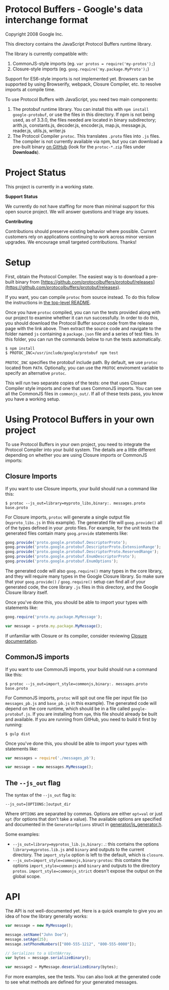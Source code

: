 Protocol Buffers - Google's data interchange format
===================================================

Copyright 2008 Google Inc.

This directory contains the JavaScript Protocol Buffers runtime library.

The library is currently compatible with:

1. CommonJS-style imports (eg. `var protos = require('my-protos');`)
2. Closure-style imports (eg. `goog.require('my.package.MyProto');`)

Support for ES6-style imports is not implemented yet.  Browsers can
be supported by using Browserify, webpack, Closure Compiler, etc. to
resolve imports at compile time.

To use Protocol Buffers with JavaScript, you need two main components:

1. The protobuf runtime library.  You can install this with
   `npm install google-protobuf`, or use the files in this directory.
    If npm is not being used, as of 3.3.0, the files needed are located in binary subdirectory;
    arith.js, constants.js, decoder.js, encoder.js, map.js, message.js, reader.js, utils.js, writer.js
2. The Protocol Compiler `protoc`.  This translates `.proto` files
   into `.js` files.  The compiler is not currently available via
   npm, but you can download a pre-built binary
   [on GitHub](https://github.com/protocolbuffers/protobuf/releases)
   (look for the `protoc-*.zip` files under **Downloads**).



Project Status
===

This project is currently in a working state.

**Support Status**

We currently do not have staffing for more than minimal support for this open
source project. We will answer questions and triage any issues.

**Contributing**

Contributions should preserve existing behavior where possible. Current
customers rely on applications continuing to work across minor version upgrades.
We encourage small targeted contributions. Thanks!


Setup
=====

First, obtain the Protocol Compiler.  The easiest way is to download
a pre-built binary from [https://github.com/protocolbuffers/protobuf/releases](https://github.com/protocolbuffers/protobuf/releases).

If you want, you can compile `protoc` from source instead.  To do this
follow the instructions in [the top-level
README](https://github.com/protocolbuffers/protobuf/blob/main/src/README.md).

Once you have `protoc` compiled, you can run the tests provided along with our
project to examine whether it can run successfully. In order to do this, you
should download the Protocol Buffer source code from the release page with the
link above. Then extract the source code and navigate to the folder named `js`
containing a `package.json` file and a series of test files. In this folder, you
can run the commands below to run the tests automatically.

    $ npm install
    $ PROTOC_INC=/usr/include/google/protobuf npm test

`PROTOC_INC` specifies the protobuf include path. By default, we use `protoc`
located from `PATH`. Optionally, you can use the `PROTOC` enviroment variable to
specify an alternative `protoc`.

This will run two separate copies of the tests: one that uses
Closure Compiler style imports and one that uses CommonJS imports.
You can see all the CommonJS files in `commonjs_out/`.
If all of these tests pass, you know you have a working setup.


Using Protocol Buffers in your own project
==========================================

To use Protocol Buffers in your own project, you need to integrate
the Protocol Compiler into your build system.  The details are a
little different depending on whether you are using Closure imports
or CommonJS imports:

Closure Imports
---------------

If you want to use Closure imports, your build should run a command
like this:

    $ protoc --js_out=library=myproto_libs,binary:. messages.proto base.proto

For Closure imports, `protoc` will generate a single output file
(`myproto_libs.js` in this example).  The generated file will `goog.provide()`
all of the types defined in your .proto files.  For example, for the unit
tests the generated files contain many `goog.provide` statements like:

```js
goog.provide('proto.google.protobuf.DescriptorProto');
goog.provide('proto.google.protobuf.DescriptorProto.ExtensionRange');
goog.provide('proto.google.protobuf.DescriptorProto.ReservedRange');
goog.provide('proto.google.protobuf.EnumDescriptorProto');
goog.provide('proto.google.protobuf.EnumOptions');
```

The generated code will also `goog.require()` many types in the core library,
and they will require many types in the Google Closure library.  So make sure
that your `goog.provide()` / `goog.require()` setup can find all of your
generated code, the core library `.js` files in this directory, and the
Google Closure library itself.

Once you've done this, you should be able to import your types with
statements like:

```js
goog.require('proto.my.package.MyMessage');

var message = proto.my.package.MyMessage();
```

If unfamiliar with Closure or its compiler, consider reviewing
[Closure documentation](https://developers.google.com/closure/library).

CommonJS imports
----------------

If you want to use CommonJS imports, your build should run a command
like this:

    $ protoc --js_out=import_style=commonjs,binary:. messages.proto base.proto

For CommonJS imports, `protoc` will spit out one file per input file
(so `messages_pb.js` and `base_pb.js` in this example).  The generated
code will depend on the core runtime, which should be in a file called
`google-protobuf.js`.  If you are installing from `npm`, this file should
already be built and available.  If you are running from GitHub, you need
to build it first by running:

    $ gulp dist

Once you've done this, you should be able to import your types with
statements like:

```js
var messages = require('./messages_pb');

var message = new messages.MyMessage();
```

The `--js_out` flag
-------------------

The syntax of the `--js_out` flag is:

    --js_out=[OPTIONS:]output_dir

Where `OPTIONS` are separated by commas.  Options are either `opt=val` or
just `opt` (for options that don't take a value).  The available options
are specified and documented in the `GeneratorOptions` struct in
[generator/js_generator.h](https://github.com/protocolbuffers/protobuf-javascript/blob/main/generator/js_generator.h#L53).

Some examples:

- `--js_out=library=myprotos_lib.js,binary:.`: this contains the options
  `library=myprotos.lib.js` and `binary` and outputs to the current directory.
  The `import_style` option is left to the default, which is `closure`.
- `--js_out=import_style=commonjs,binary:protos`: this contains the options
  `import_style=commonjs` and `binary` and outputs to the directory `protos`.
  `import_style=commonjs_strict` doesn't expose the output on the global scope.

API
===

The API is not well-documented yet.  Here is a quick example to give you an
idea of how the library generally works:

```js
var message = new MyMessage();

message.setName("John Doe");
message.setAge(25);
message.setPhoneNumbers(["800-555-1212", "800-555-0000"]);

// Serializes to a UInt8Array.
var bytes = message.serializeBinary();

var message2 = MyMessage.deserializeBinary(bytes);
```

For more examples, see the tests.  You can also look at the generated code
to see what methods are defined for your generated messages.
